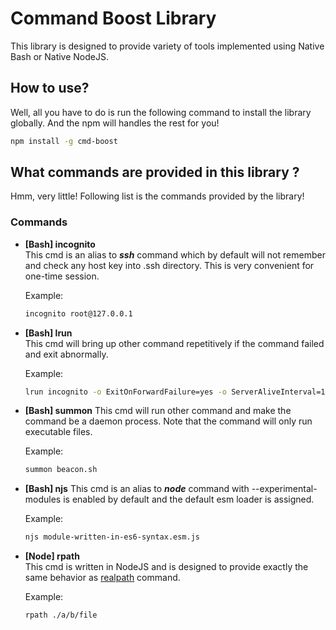 # Command Boost Library #
This library is designed to provide variety of tools implemented using Native Bash or Native NodeJS.

## How to use? ##
Well, all you have to do is run the following command to install the library globally. And the npm will handles the rest for you!
```bash
npm install -g cmd-boost
```

## What commands are provided in this library ? ##
Hmm, very little! Following list is the commands provided by the library!

### Commands ###
- **\[Bash\] incognito**  
	This cmd is an alias to _**ssh**_ command which by default will not
	remember and check any host key into .ssh directory. This is very convenient for one-time session.  
	
	Example:  
	```bash
	incognito root@127.0.0.1
	```
	
- **\[Bash\] lrun**  
	This cmd will bring up other command repetitively if the command failed and exit abnormally.  
	
	Example:  
	```bash
	lrun incognito -o ExitOnForwardFailure=yes -o ServerAliveInterval=10 -NL 1234:locahost:1234 root@127.0.0.1
	```
	 
- **\[Bash\] summon**
	This cmd will run other command and make the command be a daemon process.
	Note that the command will only run executable files.
	
	Example:  
	```bash
	summon beacon.sh 
	```

- **\[Bash\] njs**
	This cmd is an alias to _**node**_ command with --experimental-modules is enabled by default and the default esm loader is assigned.
	
	Example:  
	```bash
	njs module-written-in-es6-syntax.esm.js
	```

- **\[Node\] rpath**  
	This cmd is written in NodeJS and is designed to provide exactly the same behavior as [realpath](http://man7.org/linux/man-pages/man3/realpath.3.html) command.
	
	Example:  
	```bash
	rpath ./a/b/file
	```
